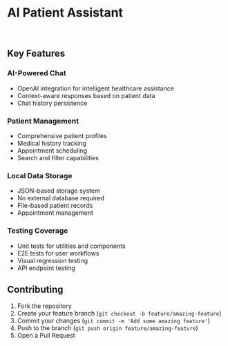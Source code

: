 # AI Patient Assistant
<br>

## Key Features

### AI-Powered Chat
- OpenAI integration for intelligent healthcare assistance
- Context-aware responses based on patient data
- Chat history persistence

### Patient Management
- Comprehensive patient profiles
- Medical history tracking
- Appointment scheduling
- Search and filter capabilities

### Local Data Storage
- JSON-based storage system
- No external database required
- File-based patient records
- Appointment management

### Testing Coverage
- Unit tests for utilities and components
- E2E tests for user workflows
- Visual regression testing
- API endpoint testing

## Contributing

1. Fork the repository
2. Create your feature branch (`git checkout -b feature/amazing-feature`)
3. Commit your changes (`git commit -m 'Add some amazing feature'`)
4. Push to the branch (`git push origin feature/amazing-feature`)
5. Open a Pull Request

